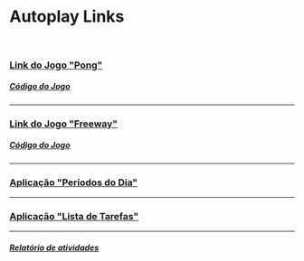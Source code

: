 # Autoplay Links
<br>

### [Link do Jogo "Pong"](https://editor.p5js.org/LeonarDev/present/AVdhVQ8ro)
##### [Código do Jogo](https://editor.p5js.org/LeonarDev/sketches/AVdhVQ8ro)
<hr>

### [Link do Jogo "Freeway"](https://editor.p5js.org/LeonarDev/present/UFaV1WJ4l)
##### [Código do Jogo](https://editor.p5js.org/LeonarDev/sketches/UFaV1WJ4l)
<hr>

### [Aplicação "Períodos do Dia"](https://github.com/LeonarDev/Autoplay/tree/main/projeto_datas)
<hr>

### [Aplicação "Lista de Tarefas"](https://github.com/LeonarDev/Autoplay/tree/main/projeto_lista_de_tarefas)
<hr>

##### [Relatório de atividades](https://docs.google.com/spreadsheets/d/1Prodhu5ArRMOwmDUNxrt9BOTZ2vCblK0FRldaDVtr-s/edit?usp=sharing)

